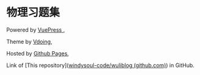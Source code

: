 # 物理习题集

Powered by [VuePress ](https://v1.vuepress.vuejs.org/zh/), 

Theme by [Vdoing](https://github.com/xugaoyi/vuepress-theme-vdoing),

Hosted by [Github Pages](https://pages.github.com/),

Link of [This repository]([windysoul-code/wuliblog (github.com)](https://github.com/windysoul-code/wuliblog)) in GitHub.

